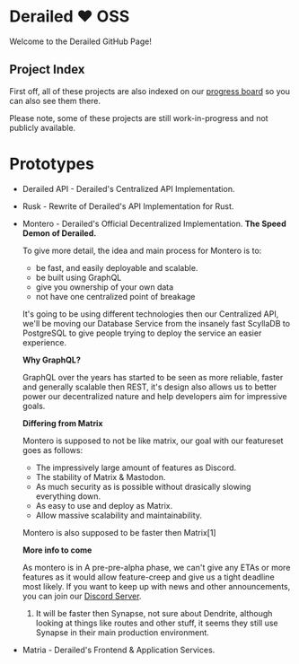 # Derailed :heart: OSS
Welcome to the Derailed GitHub Page!

## Project Index

First off, all of these projects are also indexed on our [progress board](https://github.com/orgs/derailedapp/projects/1) so you can also see them there.

Please note, some of these projects are still work-in-progress and not publicly available.


# Prototypes

- Derailed API - Derailed's Centralized API Implementation.
- Rusk - Rewrite of Derailed's API Implementation for Rust.
- Montero - Derailed's Official Decentralized Implementation.
  **The Speed Demon of Derailed.**

  To give more detail, the idea and main process for Montero is to:
    - be fast, and easily deployable and scalable.
    - be built using GraphQL
    - give you ownership of your own data
    - not have one centralized point of breakage

  It's going to be using different technologies then our Centralized API,
  we'll be moving our Database Service from the insanely fast ScyllaDB to PostgreSQL to give people trying to deploy the service an easier experience.

  **Why GraphQL?**
  
  GraphQL over the years has started to be seen as more reliable, faster and generally scalable then REST,
  it's design also allows us to better power our decentralized nature and help developers aim for impressive goals.

  **Differing from Matrix**

  Montero is supposed to not be like matrix, our goal with our featureset goes as follows:

  - The impressively large amount of features as Discord.
  - The stability of Matrix & Mastodon.
  - As much security as is possible without drasically slowing everything down.
  - As easy to use and deploy as Matrix.
  - Allow massive scalability and maintainability.

  Montero is also supposed to be faster then Matrix[1]

  **More info to come**

  As montero is in A pre-pre-alpha phase, we can't give any ETAs or more features as it would
  allow feature-creep and give us a tight deadline most likely.
  If you want to keep up with news and other announcements, you can join our [Discord Server](https://discord.gg/V7n95jcX2U).

  1. It will be faster then Synapse, not sure about Dendrite, although looking at things like
  routes and other stuff, it seems they still use Synapse in their main production environment.

- Matria - Derailed's Frontend & Application Services.
